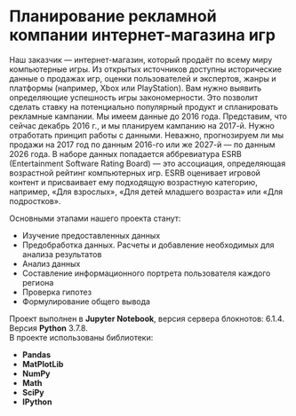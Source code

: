 # Планирование рекламной компании интернет-магазина игр
Наш заказчик — интернет-магазин, который продаёт по всему миру компьютерные игры. Из открытых источников доступны исторические данные о продажах игр, оценки пользователей и экспертов, жанры и платформы (например, Xbox или PlayStation). Вам нужно выявить определяющие успешность игры закономерности. Это позволит сделать ставку на потенциально популярный продукт и спланировать рекламные кампании.
Мы имеем данные до 2016 года. Представим, что сейчас декабрь 2016 г., и мы планируем кампанию на 2017-й. Нужно отработать принцип работы с данными. Неважно, прогнозируем ли мы продажи на 2017 год по данным 2016-го или же 2027-й — по данным 2026 года.
В наборе данных попадается аббревиатура ESRB (Entertainment Software Rating Board) — это ассоциация, определяющая возрастной рейтинг компьютерных игр. ESRB оценивает игровой контент и присваивает ему подходящую возрастную категорию, например, «Для взрослых», «Для детей младшего возраста» или «Для подростков».
  
Основными этапами нашего проекта станут:  
* Изучение предоставленных данных
* Предобработка данных. Расчеты и добавление необходимых для анализа результатов
* Анализ данных
* Составление информационного портрета пользователя каждого региона
* Проверка гипотез
* Формулирование общего вывода

Проект выполнен в **Jupyter Notebook**, версия сервера блокнотов: 6.1.4. Версия **Python** 3.7.8.  
В проекте использованы библиотеки:  
* **Pandas**
* **MatPlotLib** 
* **NumPy**
* **Math**
* **SciPy** 
* **IPython**

